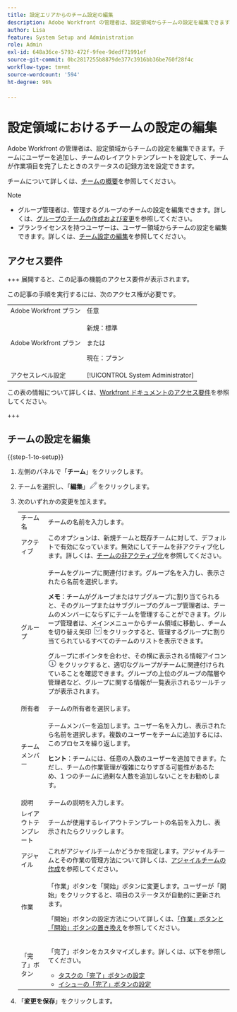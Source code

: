 ```yaml
---
title: 設定エリアからのチーム設定の編集
description: Adobe Workfront の管理者は、設定領域からチームの設定を編集できます。チームにユーザーを追加し、チームのレイアウトテンプレートを設定して、チームが作業項目を完了したときのステータスの記録方法を設定できます。
author: Lisa
feature: System Setup and Administration
role: Admin
exl-id: 648a36ce-5793-472f-9fee-9dedf71991ef
source-git-commit: 0bc2817255b8879de377c3916bb36be760f28f4c
workflow-type: tm+mt
source-wordcount: '594'
ht-degree: 96%

---
```


# 設定領域におけるチームの設定の編集

Adobe Workfront の管理者は、設定領域からチームの設定を編集できます。チームにユーザーを追加し、チームのレイアウトテンプレートを設定して、チームが作業項目を完了したときのステータスの記録方法を設定できます。

チームについて詳しくは、[チームの概要](../../../people-teams-and-groups/create-and-manage-teams/teams-overview.md)を参照してください。

>[!NOTE]
>
>* グループ管理者は、管理するグループのチームの設定を編集できます。詳しくは、[グループのチームの作成および変更](../../../administration-and-setup/manage-groups/work-with-group-objects/create-and-modify-a-groups-teams.md)を参照してください。
>* プランライセンスを持つユーザーは、ユーザー領域からチームの設定を編集できます。詳しくは、[チーム設定の編集](../../../people-teams-and-groups/create-and-manage-teams/edit-team-settings.md)を参照してください。
>

## アクセス要件

+++ 展開すると、この記事の機能のアクセス要件が表示されます。

この記事の手順を実行するには、次のアクセス権が必要です。

<table style="table-layout:auto"> 
 <col> 
 <col> 
 <tbody> 
  <tr> 
   <td role="rowheader">Adobe Workfront プラン</td> 
   <td>任意</td> 
  </tr> 
  <tr> 
  <tr> 
   <td role="rowheader">Adobe Workfront プラン</td> 
   <td><p>新規：標準</p>
       <p>または</p>
       <p>現在：プラン</p></td>
  </tr> 
  </tr> 
  <tr> 
   <td role="rowheader">アクセスレベル設定</td> 
   <td>[!UICONTROL System Administrator]</td>
  </tr> 
 </tbody> 
</table>

この表の情報について詳しくは、[Workfront ドキュメントのアクセス要件](/help/quicksilver/administration-and-setup/add-users/access-levels-and-object-permissions/access-level-requirements-in-documentation.md)を参照してください。

+++

## チームの設定を編集

{{step-1-to-setup}}

1. 左側のパネルで「**チーム**」をクリックします。
1. チームを選択し、「**編集**」![](assets/edit-icon.png)をクリックします。

1. 次のいずれかの変更を加えます。

   <table style="table-layout:auto"> 
    <col> 
    <col> 
    <tbody> 
     <tr> 
      <td role="rowheader">チーム名</td> 
      <td>チームの名前を入力します。</td> 
     </tr>
      <tr data-mc-conditions="QuicksilverOrClassic.Draft mode"> 
       <td role="rowheader">アクティブ </td> 
       <td>このオプションは、新規チームと既存チームに対して、デフォルトで有効になっています。無効にしてチームを非アクティブ化します。詳しくは、<a href="../../../people-teams-and-groups/create-and-manage-teams/deactivate-a-team.md" class="MCXref xref">チームの非アクティブ化</a>を参照してください。 </td> 
      </tr>
     <tr> 
      <td role="rowheader">グループ</td> 
      <td> <p>チームをグループに関連付けます。グループ名を入力し、表示されたら名前を選択します。</p> <p><b>メモ</b>：チームがグループまたはサブグループに割り当てられると、そのグループまたはサブグループのグループ管理者は、チームのメンバーにならずにチームを管理することができます。グループ管理者は、メインメニューからチーム領域に移動し、チームを切り替え矢印 <img src="assets/switch-team-icon.png" alt="チームを切り替えアイコン"> をクリックすると、管理するグループに割り当てられているすべてのチームのリストを表示できます。</p> <p>グループにポインタを合わせ、その横に表示される情報アイコン <img src="assets/info-icon.png"> をクリックすると、適切なグループがチームに関連付けられていることを確認できます。グループの上位のグループの階層や管理者など、グループに関する情報が一覧表示されるツールチップが表示されます。</p> </td> 
     </tr> 
     <tr> 
      <td role="rowheader">所有者</td> 
      <td>チームの所有者を選択します。</td> 
     </tr> 
     <tr> 
      <td role="rowheader">チームメンバー</td> 
      <td> <p>チームメンバーを追加します。ユーザー名を入力し、表示されたら名前を選択します。複数のユーザーをチームに追加するには、このプロセスを繰り返します。</p> 
      <p><b>ヒント</b>：チームには、任意の人数のユーザーを追加できます。ただし、チームの作業管理が複雑になりすぎる可能性があるため、1 つのチームに過剰な人数を追加しないことをお勧めします。</p> </td> 
     </tr> 
     <tr> 
      <td role="rowheader">説明</td> 
      <td>チームの説明を入力します。</td> 
     </tr> 
     <tr> 
      <td role="rowheader">レイアウトテンプレート</td> 
      <td> <p>チームが使用するレイアウトテンプレートの名前を入力し、表示されたらクリックします。</p> </td> 
     </tr> 
     <tr> 
      <td role="rowheader">アジャイル</td> 
      <td>これがアジャイルチームかどうかを指定します。アジャイルチームとその作業の管理方法について詳しくは、<a href="../../../agile/get-started-with-agile-in-workfront/create-an-agile-team.md" class="MCXref xref">アジャイルチームの作成</a>を参照してください。</td> 
     </tr> 
     <tr data-mc-conditions=""> 
      <td role="rowheader">作業</td> 
      <td> <p>「作業」ボタンを「開始」ボタンに変更します。ユーザーが「開始」をクリックすると、項目のステータスが自動的に更新されます。</p> <p>「開始」ボタンの設定方法について詳しくは、<a href="../../../people-teams-and-groups/create-and-manage-teams/work-on-it-button-to-start-button.md" class="MCXref xref">「作業」ボタンと「開始」ボタンの置き換え</a>を参照してください。</p> </td> 
     </tr> 
     <tr> 
      <td role="rowheader">「完了」ボタン</td> 
      <td> <p>「完了」ボタンをカスタマイズします。詳しくは、以下を参照してください。</p> 
       <ul> 
        <li><a href="../../../people-teams-and-groups/create-and-manage-teams/configure-the-done-button-for-tasks.md" class="MCXref xref">タスクの「完了」ボタンの設定</a> </li> 
        <li><a href="../../../people-teams-and-groups/create-and-manage-teams/configure-the-done-button-for-issues.md" class="MCXref xref">イシューの「完了」ボタンの設定</a> </li> 
       </ul> </td> 
     </tr> 
    </tbody> 
   </table>

1. 「**変更を保存**」をクリックします。
